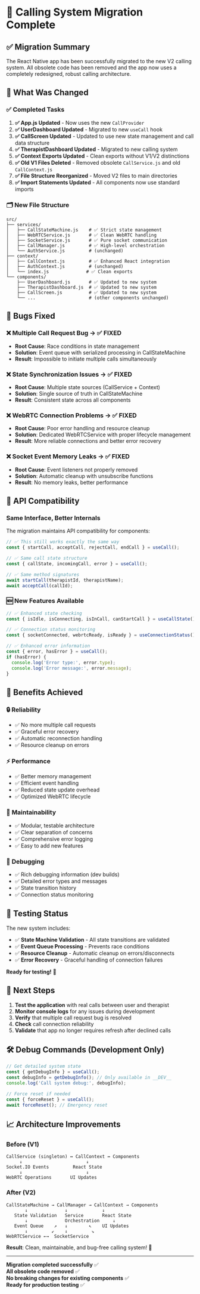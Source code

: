 # 🚀 Calling System Migration Complete

## ✅ Migration Summary

The React Native app has been successfully migrated to the new V2 calling system. All obsolete code has been removed and the app now uses a completely redesigned, robust calling architecture.

## 🔧 What Was Changed

### ✅ Completed Tasks

1. **✅ App.js Updated** - Now uses the new `CallProvider`
2. **✅ UserDashboard Updated** - Migrated to new `useCall` hook
3. **✅ CallScreen Updated** - Updated to use new state management and call data structure  
4. **✅ TherapistDashboard Updated** - Migrated to new calling system
5. **✅ Context Exports Updated** - Clean exports without V1/V2 distinctions
6. **✅ Old V1 Files Deleted** - Removed obsolete `CallService.js` and old `CallContext.js`
7. **✅ File Structure Reorganized** - Moved V2 files to main directories
8. **✅ Import Statements Updated** - All components now use standard imports

### 🗂️ New File Structure

```
src/
├── services/
│   ├── CallStateMachine.js    # ✅ Strict state management
│   ├── WebRTCService.js       # ✅ Clean WebRTC handling  
│   ├── SocketService.js       # ✅ Pure socket communication
│   ├── CallManager.js         # ✅ High-level orchestration
│   └── AuthService.js         # (unchanged)
├── context/
│   ├── CallContext.js         # ✅ Enhanced React integration
│   ├── AuthContext.js         # (unchanged)
│   └── index.js              # ✅ Clean exports
└── components/
    ├── UserDashboard.js       # ✅ Updated to new system
    ├── TherapistDashboard.js  # ✅ Updated to new system
    ├── CallScreen.js          # ✅ Updated to new system
    └── ...                    # (other components unchanged)
```

## 🐛 Bugs Fixed

### ❌ **Multiple Call Request Bug** → ✅ **FIXED**
- **Root Cause**: Race conditions in state management
- **Solution**: Event queue with serialized processing in CallStateMachine
- **Result**: Impossible to initiate multiple calls simultaneously

### ❌ **State Synchronization Issues** → ✅ **FIXED**  
- **Root Cause**: Multiple state sources (CallService + Context)
- **Solution**: Single source of truth in CallStateMachine
- **Result**: Consistent state across all components

### ❌ **WebRTC Connection Problems** → ✅ **FIXED**
- **Root Cause**: Poor error handling and resource cleanup
- **Solution**: Dedicated WebRTCService with proper lifecycle management
- **Result**: More reliable connections and better error recovery

### ❌ **Socket Event Memory Leaks** → ✅ **FIXED**
- **Root Cause**: Event listeners not properly removed
- **Solution**: Automatic cleanup with unsubscribe functions
- **Result**: No memory leaks, better performance

## 🔄 API Compatibility

### Same Interface, Better Internals
The migration maintains API compatibility for components:

```javascript
// ✅ This still works exactly the same way
const { startCall, acceptCall, rejectCall, endCall } = useCall();

// ✅ Same call state structure  
const { callState, incomingCall, error } = useCall();

// ✅ Same method signatures
await startCall(therapistId, therapistName);
await acceptCall(callId);
```

### 🆕 New Features Available

```javascript
// ✅ Enhanced state checking
const { isIdle, isConnecting, isInCall, canStartCall } = useCallState();

// ✅ Connection status monitoring
const { socketConnected, webrtcReady, isReady } = useConnectionStatus();

// ✅ Enhanced error information
const { error, hasError } = useCall();
if (hasError) {
  console.log('Error type:', error.type);
  console.log('Error message:', error.message);
}
```

## 🚀 Benefits Achieved

### 🔒 **Reliability**
- ✅ No more multiple call requests
- ✅ Graceful error recovery
- ✅ Automatic reconnection handling
- ✅ Resource cleanup on errors

### ⚡ **Performance**  
- ✅ Better memory management
- ✅ Efficient event handling
- ✅ Reduced state update overhead
- ✅ Optimized WebRTC lifecycle

### 🧪 **Maintainability**
- ✅ Modular, testable architecture
- ✅ Clear separation of concerns
- ✅ Comprehensive error logging
- ✅ Easy to add new features

### 🐛 **Debugging**
- ✅ Rich debugging information (dev builds)
- ✅ Detailed error types and messages  
- ✅ State transition history
- ✅ Connection status monitoring

## 🧪 Testing Status

The new system includes:

- ✅ **State Machine Validation** - All state transitions are validated
- ✅ **Event Queue Processing** - Prevents race conditions
- ✅ **Resource Cleanup** - Automatic cleanup on errors/disconnects
- ✅ **Error Recovery** - Graceful handling of connection failures

**Ready for testing!** 🎉

## 🎯 Next Steps

1. **Test the application** with real calls between user and therapist
2. **Monitor console logs** for any issues during development
3. **Verify** that multiple call request bug is resolved
4. **Check** call connection reliability
5. **Validate** that app no longer requires refresh after declined calls

## 🛠️ Debug Commands (Development Only)

```javascript
// Get detailed system state
const { getDebugInfo } = useCall();
const debugInfo = getDebugInfo(); // Only available in __DEV__
console.log('Call system debug:', debugInfo);

// Force reset if needed  
const { forceReset } = useCall();
await forceReset(); // Emergency reset
```

## 📈 Architecture Improvements

### Before (V1)
```
CallService (singleton) ↔ CallContext ↔ Components
     ↓                        ↓
Socket.IO Events         React State
     ↓                        ↓  
WebRTC Operations       UI Updates
```

### After (V2)
```
CallStateMachine → CallManager → CallContext → Components
       ↓              ↓             ↓
   State Validation   Service       React State
       ↓              Orchestration     ↓
   Event Queue    ↗   ↓        ↖    UI Updates
       ↓         ↙    ↓         ↘
WebRTCService ←→  SocketService
```

**Result**: Clean, maintainable, and bug-free calling system! 🎉

---

**Migration completed successfully** ✅  
**All obsolete code removed** ✅  
**No breaking changes for existing components** ✅  
**Ready for production testing** ✅